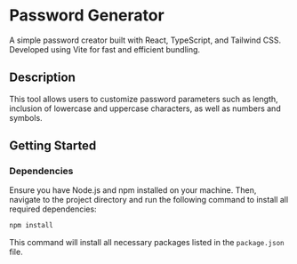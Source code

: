 # Password Generator

A simple password creator built with React, TypeScript, and Tailwind CSS. Developed using Vite for fast and efficient bundling.

## Description

This tool allows users to customize password parameters such as length, inclusion of lowercase and uppercase characters, as well as numbers and symbols.

## Getting Started

### Dependencies

Ensure you have Node.js and npm installed on your machine. Then, navigate to the project directory and run the following command to install all required dependencies:

```bash
npm install
```

This command will install all necessary packages listed in the `package.json` file.
